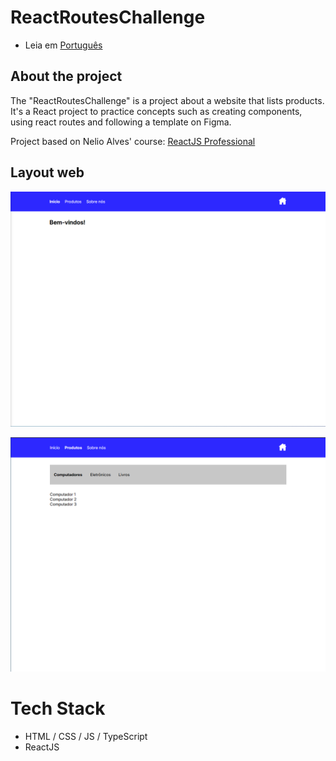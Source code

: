 # ReactRoutesChallenge

* Leia em [Português](https://github.com/kelvin-feltrin/DesafioRotasReact/blob/main/README-pt.md)

## About the project
The "ReactRoutesChallenge" is a project about a website that lists products. It's a React project to practice concepts such as creating components, using react routes and following a template on Figma.

Project based on Nelio Alves' course: [ReactJS Professional](https://devsuperior.com.br/curso-reactjs-professional)

## Layout web
![Web 1](https://raw.githubusercontent.com/kelvin-feltrin/DesafioRotasReact/refs/heads/main/assets/Desktop1.png)

![Web 2](https://raw.githubusercontent.com/kelvin-feltrin/DesafioRotasReact/refs/heads/main/assets/Desktop2.png)

# Tech Stack
- HTML / CSS / JS / TypeScript
- ReactJS
